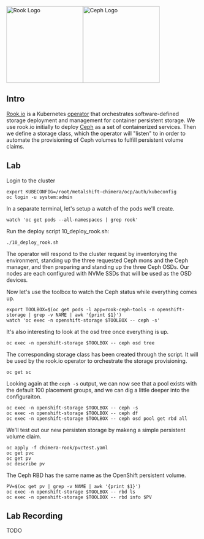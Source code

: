 <img src="https://landscape.cncf.io/logos/rook.svg" alt="Rook Logo" height="200px"><img src="https://ceph.com/wp-content/uploads/2016/07/Ceph_Logo_Stacked_RGB_120411_fa.png" alt="Ceph Logo" width="200px">

## Intro

[Rook.io](https://rook.io/) is a Kubernetes [operator](https://coreos.com/operators/) that orchestrates software-defined storage deployment and management for container persistent storage. We use rook.io initially to deploy [Ceph](https://ceph.com/) as a set of containerized services. Then we define a storage class, which the operator will "listen" to in order to automate the provisioning of Ceph volumes to fulfill persistent volume claims.


## Lab

Login to the cluster
```
export KUBECONFIG=/root/metalshift-chimera/ocp/auth/kubeconfig
oc login -u system:admin
```

In a separate terminal, let's setup a watch of the pods we'll create.
```
watch 'oc get pods --all-namespaces | grep rook'
```

Run the deploy script 10_deploy_rook.sh:
```
./10_deploy_rook.sh
```

The operator will respond to the cluster request by inventorying the environment, standing up the three requested Ceph mons and the Ceph manager, and then preparing and standing up the three Ceph OSDs. Our nodes are each configured with NVMe SSDs that will be used as the OSD devices.


Now let's use the toolbox to watch the Ceph status while everything comes up.
```
export TOOLBOX=$(oc get pods -l app=rook-ceph-tools -n openshift-storage | grep -v NAME | awk '{print $1}')
watch 'oc exec -n openshift-storage $TOOLBOX -- ceph -s'
```

It's also interesting to look at the osd tree once everything is up.
```
oc exec -n openshift-storage $TOOLBOX -- ceph osd tree
```

The corresponding storage class has been created through the script. It will be used by the rook.io operator to orchestrate the storage provisioning.
``` 
oc get sc
```

Looking again at the `ceph -s` output, we can now see that a pool exists with the default 100 placement groups, and we can dig a little deeper into the configuraiton.
```
oc exec -n openshift-storage $TOOLBOX -- ceph -s
oc exec -n openshift-storage $TOOLBOX -- ceph df
oc exec -n openshift-storage $TOOLBOX -- ceph osd pool get rbd all
```

We'll test out our new persisten storage by makeng a simple persistent volume claim.
```
oc apply -f chimera-rook/pvctest.yaml
oc get pvc
oc get pv
oc describe pv
```

The Ceph RBD has the same name as the OpenShift persistent volume.
```
PV=$(oc get pv | grep -v NAME | awk '{print $1}')
oc exec -n openshift-storage $TOOLBOX -- rbd ls
oc exec -n openshift-storage $TOOLBOX -- rbd info $PV
```

## Lab Recording
TODO

